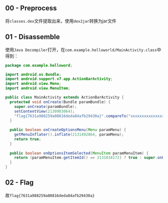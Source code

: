 ## 00 - Preprocess
将`classes.dex`文件提取出来，使用`dex2jar`转换为jar文件

## 01 - Disassemble
使用`Java Decompiler`打开，在`com.example.helloworld/MainActivity.class`中得到：
```java
package com.example.helloword;

import android.os.Bundle;
import android.support.v7.app.ActionBarActivity;
import android.view.Menu;
import android.view.MenuItem;

public class MainActivity extends ActionBarActivity {
  protected void onCreate(Bundle paramBundle) {
    super.onCreate(paramBundle);
    setContentView(2130903064);
    "flag{7631a988259a00816deda84afb29430a}".compareTo("xxxxxxxxxxxxxxxxxxxxxxxxxxxxxxxxxxxxx");
  }
  
  public boolean onCreateOptionsMenu(Menu paramMenu) {
    getMenuInflater().inflate(2131492864, paramMenu);
    return true;
  }
  
  public boolean onOptionsItemSelected(MenuItem paramMenuItem) {
    return (paramMenuItem.getItemId() == 2131034172) ? true : super.onOptionsItemSelected(paramMenuItem);
  }
}

```

## 02 - Flag
故`flag{7631a988259a00816deda84afb29430a}`
